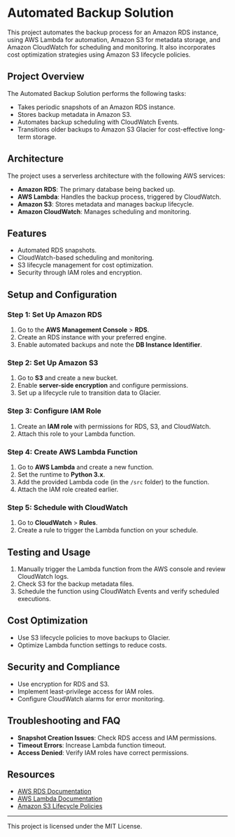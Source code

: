 # Automated Backup Solution

This project automates the backup process for an Amazon RDS instance, using AWS Lambda for automation, Amazon S3 for metadata storage, and Amazon CloudWatch for scheduling and monitoring. It also incorporates cost optimization strategies using Amazon S3 lifecycle policies.

## Project Overview
The Automated Backup Solution performs the following tasks:
- Takes periodic snapshots of an Amazon RDS instance.
- Stores backup metadata in Amazon S3.
- Automates backup scheduling with CloudWatch Events.
- Transitions older backups to Amazon S3 Glacier for cost-effective long-term storage.

## Architecture
The project uses a serverless architecture with the following AWS services:
- **Amazon RDS**: The primary database being backed up.
- **AWS Lambda**: Handles the backup process, triggered by CloudWatch.
- **Amazon S3**: Stores metadata and manages backup lifecycle.
- **Amazon CloudWatch**: Manages scheduling and monitoring.

## Features
- Automated RDS snapshots.
- CloudWatch-based scheduling and monitoring.
- S3 lifecycle management for cost optimization.
- Security through IAM roles and encryption.

## Setup and Configuration

### Step 1: Set Up Amazon RDS
1. Go to the **AWS Management Console** > **RDS**.
2. Create an RDS instance with your preferred engine.
3. Enable automated backups and note the **DB Instance Identifier**.

### Step 2: Set Up Amazon S3
1. Go to **S3** and create a new bucket.
2. Enable **server-side encryption** and configure permissions.
3. Set up a lifecycle rule to transition data to Glacier.

### Step 3: Configure IAM Role
1. Create an **IAM role** with permissions for RDS, S3, and CloudWatch.
2. Attach this role to your Lambda function.

### Step 4: Create AWS Lambda Function
1. Go to **AWS Lambda** and create a new function.
2. Set the runtime to **Python 3.x**.
3. Add the provided Lambda code (in the `/src` folder) to the function.
4. Attach the IAM role created earlier.

### Step 5: Schedule with CloudWatch
1. Go to **CloudWatch** > **Rules**.
2. Create a rule to trigger the Lambda function on your schedule.

## Testing and Usage
1. Manually trigger the Lambda function from the AWS console and review CloudWatch logs.
2. Check S3 for the backup metadata files.
3. Schedule the function using CloudWatch Events and verify scheduled executions.

## Cost Optimization
- Use S3 lifecycle policies to move backups to Glacier.
- Optimize Lambda function settings to reduce costs.

## Security and Compliance
- Use encryption for RDS and S3.
- Implement least-privilege access for IAM roles.
- Configure CloudWatch alarms for error monitoring.

## Troubleshooting and FAQ
- **Snapshot Creation Issues**: Check RDS access and IAM permissions.
- **Timeout Errors**: Increase Lambda function timeout.
- **Access Denied**: Verify IAM roles have correct permissions.

## Resources
- [AWS RDS Documentation](https://docs.aws.amazon.com/rds/)
- [AWS Lambda Documentation](https://docs.aws.amazon.com/lambda/)
- [Amazon S3 Lifecycle Policies](https://docs.aws.amazon.com/AmazonS3/latest/userguide/lifecycle-configuration-examples.html)

---

This project is licensed under the MIT License.
